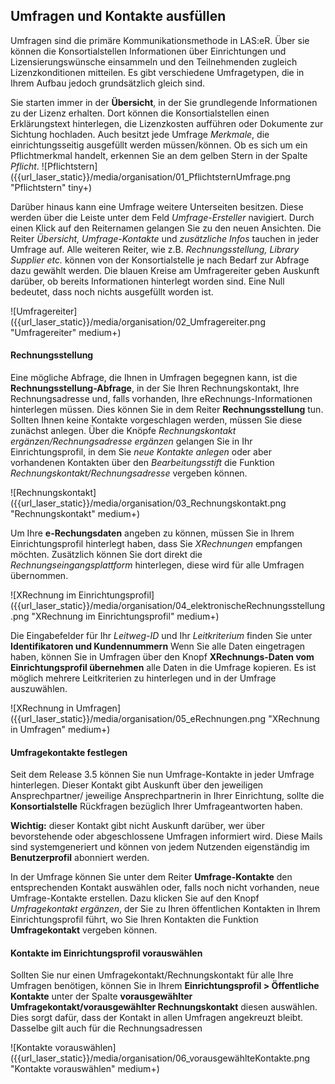 ## Umfragen und Kontakte ausfüllen

Umfragen sind die primäre Kommunikationsmethode in LAS:eR. Über sie können die Konsortialstellen Informationen über Einrichtungen und Lizensierungswünsche einsammeln und den Teilnehmenden zugleich Lizenzkonditionen mitteilen. Es gibt verschiedene Umfragetypen, die in Ihrem Aufbau jedoch grundsätzlich gleich sind.  

Sie starten immer in der **Übersicht**, in der Sie grundlegende Informationen zu der Lizenz erhalten. 
Dort können die Konsortialstellen einen Erklärungstext hinterlegen, die Lizenzkosten aufführen oder Dokumente zur Sichtung hochladen. Auch besitzt jede Umfrage *Merkmale*, die einrichtungsseitig ausgefüllt werden müssen/können. 
Ob es sich um ein Pflichtmerkmal handelt, erkennen Sie an dem gelben Stern in der Spalte *Pflicht*.
![Pflichtstern]({{url_laser_static}}/media/organisation/01_PflichtsternUmfrage.png "Pflichtstern" tiny+)

Darüber hinaus kann eine Umfrage weitere Unterseiten besitzen. Diese werden über die Leiste unter dem Feld *Umfrage-Ersteller* navigiert. Durch einen Klick auf den Reiternamen gelangen Sie zu den neuen Ansichten. 
Die Reiter *Übersicht, Umfrage-Kontakte* und *zusätzliche Infos* tauchen in jeder Umfrage auf. 
Alle weiteren Reiter, wie z.B. *Rechnungsstellung, Library Supplier etc.* können von der Konsortialstelle je nach Bedarf zur Abfrage dazu gewählt werden. Die blauen Kreise am Umfragereiter geben Auskunft darüber, ob bereits Informationen hinterlegt worden sind. Eine Null bedeutet, dass noch nichts ausgefüllt worden ist. 

![Umfragereiter]({{url_laser_static}}/media/organisation/02_Umfragereiter.png "Umfragereiter" medium+)

#### Rechnungsstellung 
Eine mögliche Abfrage, die Ihnen in Umfragen begegnen kann, ist die **Rechnungsstellung-Abfrage**, in der Sie Ihren Rechnungskontakt, Ihre Rechnungsadresse und, falls vorhanden, Ihre eRechnungs-Informationen hinterlegen müssen. Dies können Sie in dem Reiter **Rechnungsstellung** tun. 
Sollten Ihnen keine Kontakte vorgeschlagen werden, müssen Sie diese zunächst anlegen. Über die Knöpfe *Rechnungskontakt ergänzen/Rechnungsadresse ergänzen* gelangen Sie in Ihr Einrichtungsprofil, in dem Sie *neue Kontakte anlegen* oder aber vorhandenen Kontakten über den 
*Bearbeitungsstift* die Funktion *Rechnungskontakt/Rechnungsadresse* vergeben können.  

![Rechnungskontakt]({{url_laser_static}}/media/organisation/03_Rechnungskontakt.png "Rechnungskontakt" medium+)

Um Ihre **e-Rechungsdaten** angeben zu können, müssen Sie in Ihrem Einrichtungsprofil hinterlegt haben, dass Sie *XRechnungen* empfangen möchten. Zusätzlich können Sie dort direkt die *Rechnungseingangsplattform* hinterlegen, diese wird für alle Umfragen übernommen. 

![XRechnung im Einrichtungsprofil]({{url_laser_static}}/media/organisation/04_elektronischeRechnungsstellung.png "XRechnung im Einrichtungsprofil" medium+)

Die Eingabefelder für Ihr *Leitweg-ID* und Ihr *Leitkriterium* finden Sie unter **Identifikatoren und Kundennummern** Wenn Sie alle Daten eingetragen haben, können Sie in Umfragen über den Knopf **XRechnungs-Daten vom Einrichtungsprofil übernehmen** alle Daten in die Umfrage kopieren.
Es ist möglich mehrere Leitkriterien zu hinterlegen und in der Umfrage auszuwählen.

![XRechnung in Umfragen]({{url_laser_static}}/media/organisation/05_eRechnungen.png "XRechnung in Umfragen" medium+)

#### Umfragekontakte festlegen

Seit dem Release 3.5 können Sie nun Umfrage-Kontakte in jeder Umfrage hinterlegen. Dieser Kontakt gibt Auskunft über den jeweiligen Ansprechpartner/ jeweilige Ansprechpartnerin in Ihrer Einrichtung, sollte die **Konsortialstelle** Rückfragen bezüglich Ihrer Umfrageantworten haben.  

**Wichtig:** dieser Kontakt gibt nicht Auskunft darüber, wer über bevorstehende oder abgeschlossene Umfragen informiert wird. Diese Mails sind systemgeneriert und können von jedem Nutzenden eigenständig im **Benutzerprofil** abonniert werden.   

In der Umfrage können Sie unter dem Reiter **Umfrage-Kontakte** den entsprechenden Kontakt auswählen oder, falls noch nicht vorhanden, neue Umfrage-Kontakte erstellen. Dazu klicken Sie auf den Knopf *Umfragekontakt ergänzen*, der Sie zu Ihren öffentlichen Kontakten in Ihrem Einrichtungsprofil führt, wo Sie Ihren Kontakten die Funktion **Umfragekontakt** vergeben können.

#### Kontakte im Einrichtungsprofil vorauswählen

Sollten Sie nur einen Umfragekontakt/Rechnungskontakt für alle Ihre Umfragen benötigen, können Sie in Ihrem **Einrichtungsprofil > Öffentliche Kontakte** unter der Spalte **vorausgewählter Umfragekontakt/vorausgewählter Rechnungskontakt** diesen auswählen. Dies sorgt dafür, dass der Kontakt in allen Umfragen angekreuzt bleibt. Dasselbe gilt auch für die Rechnungsadressen

![Kontakte vorauswählen]({{url_laser_static}}/media/organisation/06_vorausgewählteKontakte.png "Kontakte vorauswählen" medium+)
